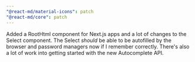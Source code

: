 ```yaml
---
"@react-md/material-icons": patch
"@react-md/core": patch
---
```


Added a RootHtml component for Next.js apps and a lot of changes to the Select
component. The Select _should_ be able to be autofilled by the browser and
password managers now if I remember correctly. There's also a lot of work into
getting started with the new Autocomplete API.
